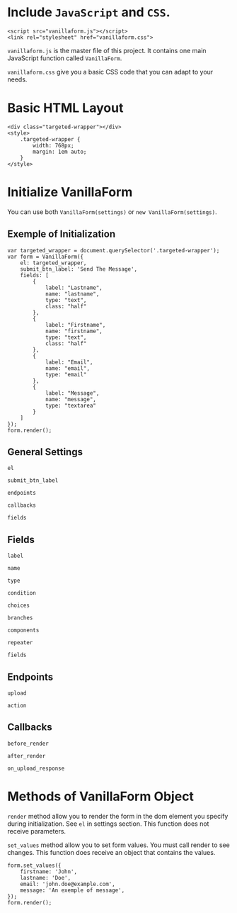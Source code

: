 # Include `JavaScript` and `CSS`.

```
<script src="vanillaform.js"></script>
<link rel="stylesheet" href="vanillaform.css">
```

`vanillaform.js` is the master file of this project. It contains one main JavaScript function called `VanillaForm`.

`vanillaform.css` give you a basic CSS code that you can adapt to your needs.

# Basic HTML Layout

```
<div class="targeted-wrapper"></div>
<style>
    .targeted-wrapper { 
        width: 768px;
        margin: 1em auto;
    }
</style>
```

# Initialize VanillaForm

You can use both `VanillaForm(settings)` or `new VanillaForm(settings)`.

## Exemple of Initialization

```
var targeted_wrapper = document.querySelector('.targeted-wrapper');
var form = VanillaForm({
    el: targeted_wrapper,
    submit_btn_label: 'Send The Message',
    fields: [
        {
            label: "Lastname",
            name: "lastname",
            type: "text",
            class: "half"
        },
        {
            label: "Firstname",
            name: "firstname",
            type: "text",
            class: "half"
        },
        {
            label: "Email",
            name: "email",
            type: "email"
        },
        {
            label: "Message",
            name: "message",
            type: "textarea"
        }
    ]
});
form.render();
```

## General Settings

`el`

`submit_btn_label`

`endpoints`

`callbacks`

`fields`

## Fields

`label`

`name`

`type`

`condition`

`choices`

`branches`

`components`

`repeater`

`fields`

## Endpoints

`upload`

`action`

## Callbacks

`before_render`

`after_render`

`on_upload_response`

# Methods of VanillaForm Object

`render` method allow you to render the form in the dom element you specify during initialization. See `el` in settings section. This function does not receive parameters.

`set_values` method allow you to set form values. You must call render to see changes. This function does receive an object that contains the values.

```
form.set_values({
    firstname: 'John',
    lastname: 'Doe',
    email: 'john.doe@example.com',
    message: 'An exemple of message',
});
form.render();
```


